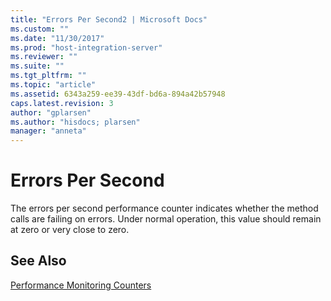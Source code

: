 ```yaml
---
title: "Errors Per Second2 | Microsoft Docs"
ms.custom: ""
ms.date: "11/30/2017"
ms.prod: "host-integration-server"
ms.reviewer: ""
ms.suite: ""
ms.tgt_pltfrm: ""
ms.topic: "article"
ms.assetid: 6343a259-ee39-43df-bd6a-894a42b57948
caps.latest.revision: 3
author: "gplarsen"
ms.author: "hisdocs; plarsen"
manager: "anneta"
---
```

# Errors Per Second
The errors per second performance counter indicates whether the method calls are failing on errors. Under normal operation, this value should remain at zero or very close to zero.  
  
## See Also  
 [Performance Monitoring Counters](../core/performance-monitoring-counters2.md)